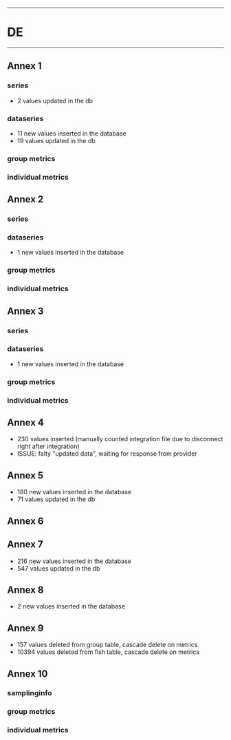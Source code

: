 -----------------------------------------------------------
# DE
-----------------------------------------------------------

## Annex 1

### series
* 2 values updated in the db
### dataseries
* 11 new values inserted in the database
* 19 values updated in the db

### group metrics


### individual metrics

## Annex 2

### series

### dataseries
*  1 new values inserted in the database


### group metrics


### individual metrics



## Annex 3

### series

### dataseries
* 1 new values inserted in the database

### group metrics


### individual metrics



## Annex 4
* 230 values inserted (manually counted integration file due to disconnect right after integration)
* ISSUE: falty "updated data", waiting for response from provider

## Annex 5
*  180 new values inserted in the database
*  71 values updated in the db


## Annex 6



## Annex 7
* 216 new values inserted in the database
* 547 values updated in the db

## Annex 8
* 2 new values inserted in the database

## Annex 9
* 157 values deleted from group table, cascade delete on metrics
* 10394 values deleted from fish table, cascade delete on metrics

## Annex 10

### samplinginfo


### group metrics


### individual metrics

